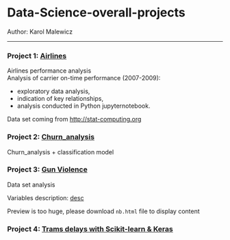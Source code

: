 # Data-Science-overall-projects
Author: Karol Malewicz

______

### Project 1: [Airlines](https://nbviewer.jupyter.org/github/malewiczK/Data-Science-overall-projects/blob/master/Airlines/Airlines.ipynb)

Airlines performance analysis<br>
Analysis of carrier on-time performance (2007-2009):
- exploratory data analysis,
- indication of key relationships,
- analysis conducted in Python jupyternotebook.

Data set coming from http://stat-computing.org

### Project 2: [Churn_analysis](https://nbviewer.jupyter.org/github/malewiczK/Data-Science-overall-projects/blob/master/Churn_analysis/Churn_analysis.ipynb)

Churn_analysis + classification model <br>


### Project 3: [Gun Violence](https://nbviewer.jupyter.org/github/malewiczK/Data-Science-overall-projects/blob/master/Gun_Violence/Gun%20Violence%20-%20Data%20set%20analysis%20%28R%29.nb.html)

Data set analysis

Variables description: [desc](https://github.com/malewiczK/Data-Science-overall-projects/blob/master/Data/Variables%20description.md)

Preview is too huge, please download ```nb.html``` file to display content

### Project 4: [Trams delays with Scikit-learn & Keras](https://nbviewer.jupyter.org/github/malewiczK/Data-Science-overall-projects/blob/master/Trams/Trams%20delays%20with%20Scikit-learn%20%26%20Keras.ipynb)
